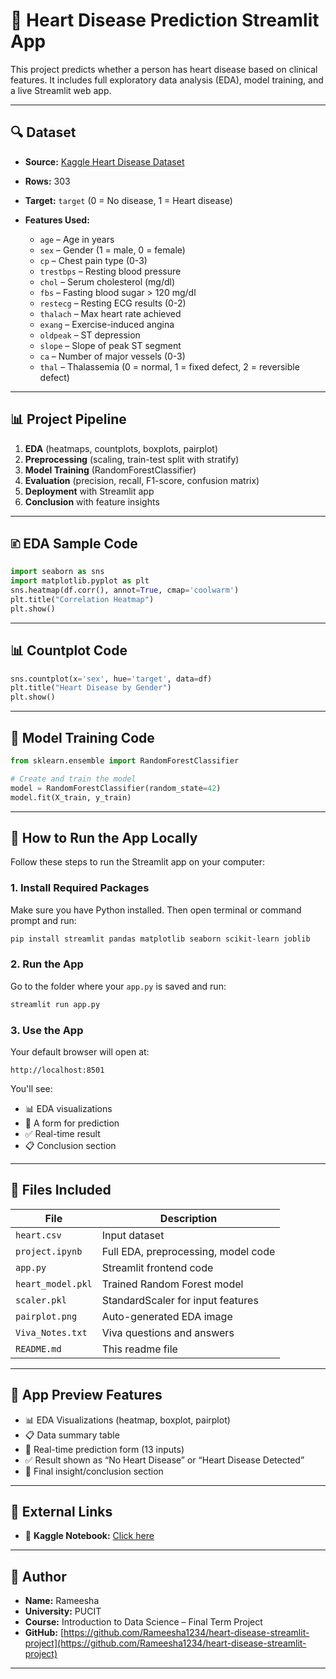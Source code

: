 # 💓 Heart Disease Prediction Streamlit App

This project predicts whether a person has heart disease based on clinical features.
It includes full exploratory data analysis (EDA), model training, and a live Streamlit web app.

---

## 🔍 Dataset

* **Source:** [Kaggle Heart Disease Dataset](https://www.kaggle.com/datasets/johnsmith88/heart-disease-dataset)
* **Rows:** 303
* **Target:** `target` (0 = No disease, 1 = Heart disease)
* **Features Used:**

  * `age` – Age in years
  * `sex` – Gender (1 = male, 0 = female)
  * `cp` – Chest pain type (0-3)
  * `trestbps` – Resting blood pressure
  * `chol` – Serum cholesterol (mg/dl)
  * `fbs` – Fasting blood sugar > 120 mg/dl
  * `restecg` – Resting ECG results (0-2)
  * `thalach` – Max heart rate achieved
  * `exang` – Exercise-induced angina
  * `oldpeak` – ST depression
  * `slope` – Slope of peak ST segment
  * `ca` – Number of major vessels (0-3)
  * `thal` – Thalassemia (0 = normal, 1 = fixed defect, 2 = reversible defect)

---

## 📊 Project Pipeline

1. **EDA** (heatmaps, countplots, boxplots, pairplot)
2. **Preprocessing** (scaling, train-test split with stratify)
3. **Model Training** (RandomForestClassifier)
4. **Evaluation** (precision, recall, F1-score, confusion matrix)
5. **Deployment** with Streamlit app
6. **Conclusion** with feature insights

---

## 🗈️ EDA Sample Code

```python
import seaborn as sns
import matplotlib.pyplot as plt
sns.heatmap(df.corr(), annot=True, cmap='coolwarm')
plt.title("Correlation Heatmap")
plt.show()
```

---

## 📊 Countplot Code

```python
sns.countplot(x='sex', hue='target', data=df)
plt.title("Heart Disease by Gender")
plt.show()
```

---

## 🫠 Model Training Code

```python
from sklearn.ensemble import RandomForestClassifier

# Create and train the model
model = RandomForestClassifier(random_state=42)
model.fit(X_train, y_train)
```

---

## 🚀 How to Run the App Locally

Follow these steps to run the Streamlit app on your computer:

### 1. Install Required Packages

Make sure you have Python installed. Then open terminal or command prompt and run:

```bash
pip install streamlit pandas matplotlib seaborn scikit-learn joblib
```

### 2. Run the App

Go to the folder where your `app.py` is saved and run:

```bash
streamlit run app.py
```

### 3. Use the App

Your default browser will open at:

```
http://localhost:8501
```

You'll see:

* 📊 EDA visualizations
* 🫠 A form for prediction
* ✅ Real-time result
* 📋 Conclusion section

---

## 📂 Files Included

| File              | Description                         |
| ----------------- | ----------------------------------- |
| `heart.csv`       | Input dataset                       |
| `project.ipynb`   | Full EDA, preprocessing, model code |
| `app.py`          | Streamlit frontend code             |
| `heart_model.pkl` | Trained Random Forest model         |
| `scaler.pkl`      | StandardScaler for input features   |
| `pairplot.png`    | Auto-generated EDA image            |
| `Viva_Notes.txt`  | Viva questions and answers          |
| `README.md`       | This readme file                    |

---

## 📸 App Preview Features

* 📊 EDA Visualizations (heatmap, boxplot, pairplot)
* 📋 Data summary table
* 🫠 Real-time prediction form (13 inputs)
* ✅ Result shown as “No Heart Disease” or “Heart Disease Detected”
* 📝 Final insight/conclusion section

---

## 📌 External Links

* 📜 **Kaggle Notebook:** [Click here](https://www.kaggle.com/code/Rameesha1234/heart-disease-prediction)

---

## 👤 Author

* **Name:** Rameesha
* **University:** PUCIT
* **Course:** Introduction to Data Science – Final Term Project
* **GitHub:** [https://github.com/Rameesha1234/heart-disease-streamlit-project](https://github.com/Rameesha1234/heart-disease-streamlit-project)

---
